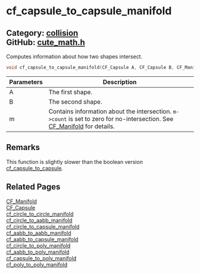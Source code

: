 # cf_capsule_to_capsule_manifold

Category: [collision](https://github.com/RandyGaul/cute_framework/blob/master/docs/api_reference?id=collision)  
GitHub: [cute_math.h](https://github.com/RandyGaul/cute_framework/blob/master/include/cute_math.h)  
---

Computes information about how two shapes intersect.

```cpp
void cf_capsule_to_capsule_manifold(CF_Capsule A, CF_Capsule B, CF_Manifold* m);
```

Parameters | Description
--- | ---
A | The first shape.
B | The second shape.
m | Contains information about the intersection. `m->count` is set to zero for no-intersection. See [CF_Manifold](https://github.com/RandyGaul/cute_framework/blob/master/docs/collision/cf_manifold.md) for details.

## Remarks

This function is slightly slower than the boolean version [cf_capsule_to_capsule](https://github.com/RandyGaul/cute_framework/blob/master/docs/collision/cf_capsule_to_capsule.md).

## Related Pages

[CF_Manifold](https://github.com/RandyGaul/cute_framework/blob/master/docs/collision/cf_manifold.md)  
[CF_Capsule](https://github.com/RandyGaul/cute_framework/blob/master/docs/collision/cf_capsule.md)  
[cf_circle_to_circle_manifold](https://github.com/RandyGaul/cute_framework/blob/master/docs/collision/cf_circle_to_circle_manifold.md)  
[cf_circle_to_aabb_manifold](https://github.com/RandyGaul/cute_framework/blob/master/docs/collision/cf_circle_to_aabb_manifold.md)  
[cf_circle_to_capsule_manifold](https://github.com/RandyGaul/cute_framework/blob/master/docs/collision/cf_circle_to_capsule_manifold.md)  
[cf_aabb_to_aabb_manifold](https://github.com/RandyGaul/cute_framework/blob/master/docs/collision/cf_aabb_to_aabb_manifold.md)  
[cf_aabb_to_capsule_manifold](https://github.com/RandyGaul/cute_framework/blob/master/docs/collision/cf_aabb_to_capsule_manifold.md)  
[cf_circle_to_poly_manifold](https://github.com/RandyGaul/cute_framework/blob/master/docs/collision/cf_circle_to_poly_manifold.md)  
[cf_aabb_to_poly_manifold](https://github.com/RandyGaul/cute_framework/blob/master/docs/collision/cf_aabb_to_poly_manifold.md)  
[cf_capsule_to_poly_manifold](https://github.com/RandyGaul/cute_framework/blob/master/docs/collision/cf_capsule_to_poly_manifold.md)  
[cf_poly_to_poly_manifold](https://github.com/RandyGaul/cute_framework/blob/master/docs/collision/cf_poly_to_poly_manifold.md)  
